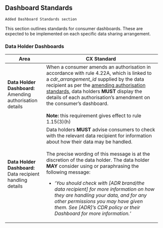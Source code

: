 <h2 class="schema-heading" id="consumer-experience_dashboard-standards">Dashboard Standards</h2>

```diff
Added Dashboard Standards section
```

This section outlines standards for consumer dashboards. These are expected to be implemented on each specific data sharing arrangement.

<h3 class="schema-toc" data-cds-menu="h3" id="consumer-experience_dashboard-standards_data-holder-dashboards">Data Holder Dashboards</h3>

|Area|CX Standard|
|-------------------|------------------------------|
|**Data Holder Dashboard:**<br>Amending authorisation details|When a consumer amends an authorisation in accordance with rule 4.22A, which is linked to a _cdr_arrangement_id_ supplied by the data recipient as per the [amending authorisation standards](#amending-authorisation-standards), data holders **MUST** display the details of each authorisation’s amendment on the consumer’s dashboard.<br><br>**Note:** this requirement gives effect to rule 1.15(3)(h)|
|**Data Holder Dashboard:**<br>Data recipient handling details|Data holders **MUST** advise consumers to check with the relevant data recipient for information about how their data may be handled.<br><br>The precise wording of this message is at the discretion of the data holder. The data holder **MAY** consider using or paraphrasing the following message:<br><ul><li><i>‘You should check with [ADR brand/the data recipient] for more information on how they are handling your data, and for any other permissions you may have given them. See [ADR]’s CDR policy or their Dashboard for more information.’</i><ul>|
